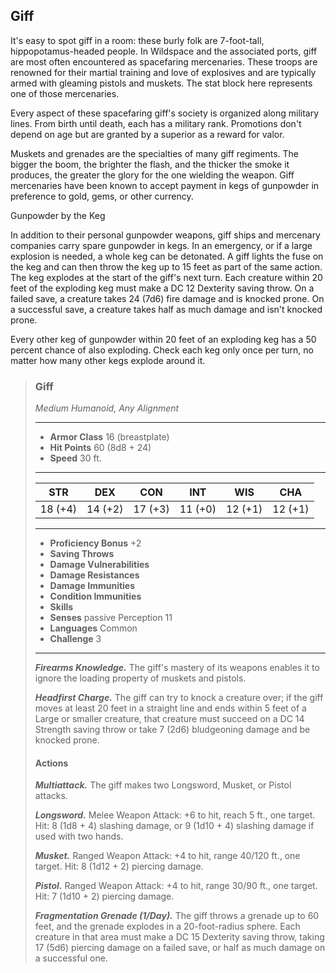 ## Giff
It's easy to spot giff in a room: these burly folk are 7-foot-tall, hippopotamus-headed people. In Wildspace and the associated ports, giff are most often encountered as spacefaring mercenaries. These troops are renowned for their martial training and love of explosives and are typically armed with gleaming pistols and muskets. The stat block here represents one of those mercenaries.

Every aspect of these spacefaring giff's society is organized along military lines. From birth until death, each has a military rank. Promotions don't depend on age but are granted by a superior as a reward for valor.

Muskets and grenades are the specialties of many giff regiments. The bigger the boom, the brighter the flash, and the thicker the smoke it produces, the greater the glory for the one wielding the weapon. Giff mercenaries have been known to accept payment in kegs of gunpowder in preference to gold, gems, or other currency.

Gunpowder by the Keg

In addition to their personal gunpowder weapons, giff ships and mercenary companies carry spare gunpowder in kegs. In an emergency, or if a large explosion is needed, a whole keg can be detonated. A giff lights the fuse on the keg and can then throw the keg up to 15 feet as part of the same action. The keg explodes at the start of the giff's next turn. Each creature within 20 feet of the exploding keg must make a DC 12 Dexterity saving throw. On a failed save, a creature takes 24 (7d6) fire damage and is knocked prone. On a successful save, a creature takes half as much damage and isn't knocked prone.

Every other keg of gunpowder within 20 feet of an exploding keg has a 50 percent chance of also exploding. Check each keg only once per turn, no matter how many other kegs explode around it.

>### Giff
>*Medium Humanoid, Any Alignment*
>___
>- **Armor Class** 16 (breastplate)
>- **Hit Points** 60 (8d8 + 24)
>- **Speed** 30 ft.
>___
>|**STR**|**DEX**|**CON**|**INT**|**WIS**|**CHA**|
>|:---:|:---:|:---:|:---:|:---:|:---:|
>|18 (+4)|14 (+2)|17 (+3)|11 (+0)|12 (+1)|12 (+1)|
>
>___
>- **Proficiency Bonus** +2
>- **Saving Throws** 
>- **Damage Vulnerabilities** 
>- **Damage Resistances** 
>- **Damage Immunities** 
>- **Condition Immunities** 
>- **Skills** 
>- **Senses** passive Perception 11
>- **Languages** Common
>- **Challenge** 3
>___
>***Firearms Knowledge.*** The giff's mastery of its weapons enables it to ignore the loading property of muskets and pistols.
>
>***Headfirst Charge.*** The giff can try to knock a creature over; if the giff moves at least 20 feet in a straight line and ends within 5 feet of a Large or smaller creature, that creature must succeed on a DC 14 Strength saving throw or take 7 (2d6) bludgeoning damage and be knocked prone.
>
>#### Actions
>***Multiattack.*** The giff makes two Longsword, Musket, or Pistol attacks.
>
>***Longsword.*** Melee Weapon Attack: +6 to hit, reach 5 ft., one target. Hit: 8 (1d8 + 4) slashing damage, or 9 (1d10 + 4) slashing damage if used with two hands.
>
>***Musket.*** Ranged Weapon Attack: +4 to hit, range 40/120 ft., one target. Hit: 8 (1d12 + 2) piercing damage.
>
>***Pistol.*** Ranged Weapon Attack: +4 to hit, range 30/90 ft., one target. Hit: 7 (1d10 + 2) piercing damage.
>
>***Fragmentation Grenade (1/Day).*** The giff throws a grenade up to 60 feet, and the grenade explodes in a 20-foot-radius sphere. Each creature in that area must make a DC 15 Dexterity saving throw, taking 17 (5d6) piercing damage on a failed save, or half as much damage on a successful one.
>
